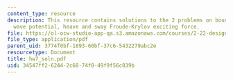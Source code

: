 ```yaml
---
content_type: resource
description: This resource contains solutions to the 2 problems on boundary conditions,
  wave potential, heave and sway Froude-Krylov exciting force.
file: https://ol-ocw-studio-app-qa.s3.amazonaws.com/courses/2-22-design-principles-for-ocean-vehicles-13-42-spring-2005/34547ff262442c6874f049f9f56c839b_hw7_soln.pdf
file_type: application/pdf
parent_uid: 3774f0bf-1893-60bf-37c6-5432279abc2e
resourcetype: Document
title: hw7_soln.pdf
uid: 34547ff2-6244-2c68-74f0-49f9f56c839b
---
```

